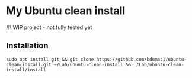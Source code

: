 # My Ubuntu clean install

/!\ WIP project - not fully tested yet

## Installation

`sudo apt install git && git clone https://github.com/bdumas1/ubuntu-clean-install.git ~/Lab/ubuntu-clean-install && ./Lab/ubuntu-clean-install/install`


